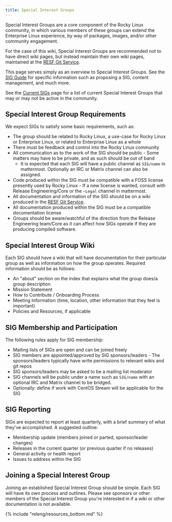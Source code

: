 ```yaml
---
title: Special Interest Groups
---
```


Special Interest Groups are a core component of the Rocky Linux community, in
which various members of these groups can extend the Enterprise Linux experience,
by way of packages, images, and/or other community engagement.

For the case of this wiki, Special Interest Groups are recommended not to have
direct wiki pages, but instead maintain their own wiki pages, maintained at
the [RESF Git Service](https://git.resf.org).

This page serves simply as an overview to Special Interest Groups. See the
[SIG Guide](sig_guide/index.md) for specific information such as proposing a SIG,
content management, and much more.

See the [Current SIGs](current.md) page for a list of current Special Interest
Groups that may or may not be active in the community.

## Special Interest Group Requirements

We expect SIGs to satisfy some basic requirements, such as:

* The group should be related to Rocky Linux, a use-case for Rocky Linux or Enterprise Linux, or related to Enterprise Linux as a whole
* There must be feedback and control into the Rocky Linux community
* All communication as to the work of the SIG should be public - Some matters may have to be private, and as such should be out of band
    * It is expected that each SIG will have a public channel as `SIG/name` in mattermost. Optionally an IRC or Matrix channel can also be assigned.
* Code produced within the SIG must be compatible with a FOSS license presently used by Rocky Linux - If a new license is wanted, consult with Release Engineering/Core or the `~Legal` channel in mattermost.
* All documentation and information of the SIG should be on a wiki produced in the [RESF Git Service](https://git.resf.org).
* All documentation produced within the SIG must be a compatible documentation license
* Groups should be aware/watchful of the direction from the Release Engineering team/Core as it can affect how SIGs operate if they are producing compiled software.

## Special Interest Group Wiki

Each SIG should have a wiki that will have documentation for their particular group as well as information on how the group operates. Required information should be as follows:

* An "about" section on the index that explains what the group does/a group description
* Mission Statement
* How to Contribute / Onboarding Process
* Meeting Information (time, location, other information that they feel is important)
* Policies and Resources, if applicable

## SIG Membership and Participation

The following rules apply for SIG membership:

* Mailing lists of SIGs are open and can be joined freely
* SIG members are appointed/approved by SIG sponsors/leaders - The sponsors/leaders typically have write permissions to relevant wikis and git repos
* SIG sponsors/leaders may be asked to be a mailing list moderator
* SIG channels will be public under a name such as `SIG/name` with an optional IRC and Matrix channel to be bridged.
* Optionally: define if work with CentOS Stream will be applicable for the SIG

## SIG Reporting

SIGs are expected to report at least quarterly, with a brief summary of what they've accomplished. A suggested outline:

* Membership update (members joined or parted, sponsor/leader changes)
* Releases in the current quarter (or previous quarter if no releases)
* General activity or health report
* Issues to address within the SIG

## Joining a Special Interest Group

Joining an established Special Interest Group should be simple. Each SIG will
have its own process and outlines. Please see sponsors or other members of the
Special Interest Group you're interested in if a wiki or other documentation
is not available.

{% include "releng/resources_bottom.md" %}
